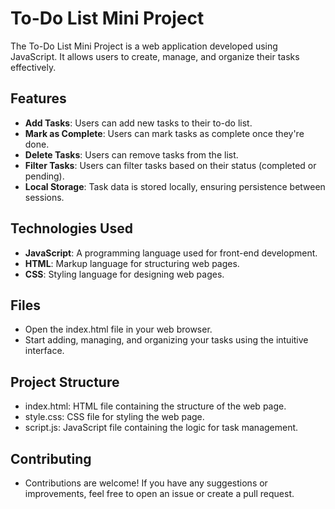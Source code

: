 # To-Do List Mini Project

The To-Do List Mini Project is a web application developed using JavaScript. It allows users to create, manage, and organize their tasks effectively.

## Features

- **Add Tasks**: Users can add new tasks to their to-do list.
- **Mark as Complete**: Users can mark tasks as complete once they're done.
- **Delete Tasks**: Users can remove tasks from the list.
- **Filter Tasks**: Users can filter tasks based on their status (completed or pending).
- **Local Storage**: Task data is stored locally, ensuring persistence between sessions.

## Technologies Used

- **JavaScript**: A programming language used for front-end development.
- **HTML**: Markup language for structuring web pages.
- **CSS**: Styling language for designing web pages.

## Files

- Open the index.html file in your web browser.
- Start adding, managing, and organizing your tasks using the intuitive interface.

## Project Structure

- index.html: HTML file containing the structure of the web page.
- style.css: CSS file for styling the web page.
- script.js: JavaScript file containing the logic for task management.

## Contributing

- Contributions are welcome! If you have any suggestions or improvements, feel free to open an issue or create a pull request.
